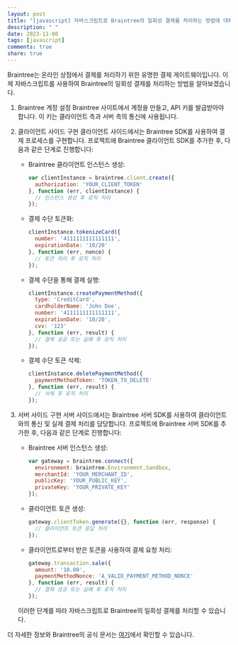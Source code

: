 ```yaml
---
layout: post
title: "[javascript] 자바스크립트로 Braintree의 일회성 결제를 처리하는 방법에 대해 설명해주세요."
description: " "
date: 2023-11-08
tags: [javascript]
comments: true
share: true
---
```


Braintree는 온라인 상점에서 결제를 처리하기 위한 유명한 결제 게이트웨이입니다. 이제 자바스크립트를 사용하여 Braintree의 일회성 결제를 처리하는 방법을 알아보겠습니다.

1. Braintree 계정 설정
   Braintree 사이트에서 계정을 만들고, API 키를 발급받아야 합니다. 이 키는 클라이언트 측과 서버 측의 통신에 사용됩니다.

2. 클라이언트 사이드 구현
   클라이언트 사이드에서는 Braintree SDK를 사용하여 결제 프로세스를 구현합니다. 프로젝트에 Braintree 클라이언트 SDK를 추가한 후, 다음과 같은 단계로 진행합니다:

   - Braintree 클라이언트 인스턴스 생성:
     ```javascript
     var clientInstance = braintree.client.create({
       authorization: 'YOUR_CLIENT_TOKEN'
     }, function (err, clientInstance) {
       // 인스턴스 생성 후 로직 처리
     });
     ```

   - 결제 수단 토큰화:
     ```javascript
     clientInstance.tokenizeCard({
       number: '4111111111111111',
       expirationDate: '10/20'
     }, function (err, nonce) {
       // 토큰 처리 후 로직 처리
     });
     ```

   - 결제 수단을 통해 결제 실행:
     ```javascript
     clientInstance.createPaymentMethod({
       type: 'CreditCard',
       cardholderName: 'John Doe',
       number: '4111111111111111',
       expirationDate: '10/20',
       cvv: '123'
     }, function (err, result) {
       // 결제 성공 또는 실패 후 로직 처리
     });
     ```

   - 결제 수단 토큰 삭제:
     ```javascript
     clientInstance.deletePaymentMethod({
       paymentMethodToken: 'TOKEN_TO_DELETE'
     }, function (err, result) {
       // 삭제 후 로직 처리
     });
     ```

3. 서버 사이드 구현
   서버 사이드에서는 Braintree 서버 SDK를 사용하여 클라이언트와의 통신 및 실제 결제 처리를 담당합니다. 프로젝트에 Braintree 서버 SDK를 추가한 후, 다음과 같은 단계로 진행합니다:

   - Braintree 서버 인스턴스 생성:
     ```javascript
     var gateway = braintree.connect({
       environment: braintree.Environment.Sandbox,
       merchantId: 'YOUR_MERCHANT_ID',
       publicKey: 'YOUR_PUBLIC_KEY',
       privateKey: 'YOUR_PRIVATE_KEY'
     });
     ```

   - 클라이언트 토큰 생성:
     ```javascript
     gateway.clientToken.generate({}, function (err, response) {
       // 클라이언트 토큰 응답 처리
     });
     ```

   - 클라이언트로부터 받은 토큰을 사용하여 결제 요청 처리:
     ```javascript
     gateway.transaction.sale({
       amount: '10.00',
       paymentMethodNonce: 'A_VALID_PAYMENT_METHOD_NONCE'
     }, function (err, result) {
       // 결제 성공 또는 실패 후 로직 처리
     });
     ```

   이러한 단계를 따라 자바스크립트로 Braintree의 일회성 결제를 처리할 수 있습니다.

더 자세한 정보와 Braintree의 공식 문서는 [여기](https://developers.braintreepayments.com/start/overview)에서 확인할 수 있습니다.
